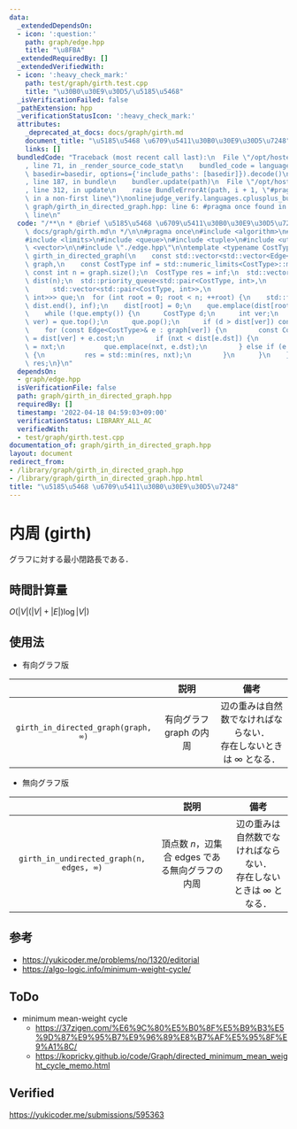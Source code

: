 ```yaml
---
data:
  _extendedDependsOn:
  - icon: ':question:'
    path: graph/edge.hpp
    title: "\u8FBA"
  _extendedRequiredBy: []
  _extendedVerifiedWith:
  - icon: ':heavy_check_mark:'
    path: test/graph/girth.test.cpp
    title: "\u30B0\u30E9\u30D5/\u5185\u5468"
  _isVerificationFailed: false
  _pathExtension: hpp
  _verificationStatusIcon: ':heavy_check_mark:'
  attributes:
    _deprecated_at_docs: docs/graph/girth.md
    document_title: "\u5185\u5468 \u6709\u5411\u30B0\u30E9\u30D5\u7248"
    links: []
  bundledCode: "Traceback (most recent call last):\n  File \"/opt/hostedtoolcache/Python/3.10.6/x64/lib/python3.10/site-packages/onlinejudge_verify/documentation/build.py\"\
    , line 71, in _render_source_code_stat\n    bundled_code = language.bundle(stat.path,\
    \ basedir=basedir, options={'include_paths': [basedir]}).decode()\n  File \"/opt/hostedtoolcache/Python/3.10.6/x64/lib/python3.10/site-packages/onlinejudge_verify/languages/cplusplus.py\"\
    , line 187, in bundle\n    bundler.update(path)\n  File \"/opt/hostedtoolcache/Python/3.10.6/x64/lib/python3.10/site-packages/onlinejudge_verify/languages/cplusplus_bundle.py\"\
    , line 312, in update\n    raise BundleErrorAt(path, i + 1, \"#pragma once found\
    \ in a non-first line\")\nonlinejudge_verify.languages.cplusplus_bundle.BundleErrorAt:\
    \ graph/girth_in_directed_graph.hpp: line 6: #pragma once found in a non-first\
    \ line\n"
  code: "/**\n * @brief \u5185\u5468 \u6709\u5411\u30B0\u30E9\u30D5\u7248\n * @docs\
    \ docs/graph/girth.md\n */\n\n#pragma once\n#include <algorithm>\n#include <functional>\n\
    #include <limits>\n#include <queue>\n#include <tuple>\n#include <utility>\n#include\
    \ <vector>\n\n#include \"./edge.hpp\"\n\ntemplate <typename CostType>\nCostType\
    \ girth_in_directed_graph(\n    const std::vector<std::vector<Edge<CostType>>>&\
    \ graph,\n    const CostType inf = std::numeric_limits<CostType>::max()) {\n \
    \ const int n = graph.size();\n  CostType res = inf;\n  std::vector<CostType>\
    \ dist(n);\n  std::priority_queue<std::pair<CostType, int>,\n                \
    \      std::vector<std::pair<CostType, int>>,\n                      std::greater<std::pair<CostType,\
    \ int>>> que;\n  for (int root = 0; root < n; ++root) {\n    std::fill(dist.begin(),\
    \ dist.end(), inf);\n    dist[root] = 0;\n    que.emplace(dist[root], root);\n\
    \    while (!que.empty()) {\n      CostType d;\n      int ver;\n      std::tie(d,\
    \ ver) = que.top();\n      que.pop();\n      if (d > dist[ver]) continue;\n  \
    \    for (const Edge<CostType>& e : graph[ver]) {\n        const CostType nxt\
    \ = dist[ver] + e.cost;\n        if (nxt < dist[e.dst]) {\n          dist[e.dst]\
    \ = nxt;\n          que.emplace(nxt, e.dst);\n        } else if (e.dst == root)\
    \ {\n          res = std::min(res, nxt);\n        }\n      }\n    }\n  }\n  return\
    \ res;\n}\n"
  dependsOn:
  - graph/edge.hpp
  isVerificationFile: false
  path: graph/girth_in_directed_graph.hpp
  requiredBy: []
  timestamp: '2022-04-18 04:59:03+09:00'
  verificationStatus: LIBRARY_ALL_AC
  verifiedWith:
  - test/graph/girth.test.cpp
documentation_of: graph/girth_in_directed_graph.hpp
layout: document
redirect_from:
- /library/graph/girth_in_directed_graph.hpp
- /library/graph/girth_in_directed_graph.hpp.html
title: "\u5185\u5468 \u6709\u5411\u30B0\u30E9\u30D5\u7248"
---
```

# 内周 (girth)

グラフに対する最小閉路長である．


## 時間計算量

$O(\lvert V \rvert (\lvert V \rvert + \lvert E \rvert) \log{\lvert V \rvert})$


## 使用法

- 有向グラフ版

||説明|備考|
|:--:|:--:|:--:|
|`girth_in_directed_graph(graph, ∞)`|有向グラフ $\mathrm{graph}$ の内周|辺の重みは自然数でなければならない．<br>存在しないときは $\infty$ となる．|

- 無向グラフ版

||説明|備考|
|:--:|:--:|:--:|
|`girth_in_undirected_graph(n, edges, ∞)`|頂点数 $n$，辺集合 $\mathrm{edges}$ である無向グラフの内周|辺の重みは自然数でなければならない．<br>存在しないときは $\infty$ となる．|


## 参考

- https://yukicoder.me/problems/no/1320/editorial
- https://algo-logic.info/minimum-weight-cycle/


## ToDo

- minimum mean-weight cycle
  - https://37zigen.com/%E6%9C%80%E5%B0%8F%E5%B9%B3%E5%9D%87%E9%95%B7%E9%96%89%E8%B7%AF%E5%95%8F%E9%A1%8C/
  - https://kopricky.github.io/code/Graph/directed_minimum_mean_weight_cycle_memo.html


## Verified

https://yukicoder.me/submissions/595363
